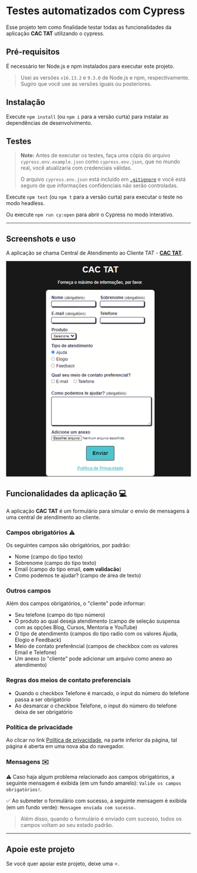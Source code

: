 # **Testes automatizados com Cypress**

Esse projeto tem como finalidade testar todas as funcionalidades da aplicação **CAC TAT** utilizando o cypress.

## Pré-requisitos

É necessário ter Node.js e npm instalados para executar este projeto.

> Usei as versões `v16.13.2` e `9.3.0` de Node.js e npm, respectivamente. Sugiro que você use as versões iguais ou posteriores.

## Instalação

Execute `npm install` (ou `npm i` para a versão curta) para instalar as dependências de desenvolvimento.

## Testes

> **Note:** Antes de executar os testes, faça uma cópia do arquivo `cypress.env.example.json` como `cypress.env.json`, que no mundo real, você atualizaria com credenciais válidas.
>
> O arquivo `cypress.env.json` está incluído em [`.gitignore`](./.gitignore) e você está seguro de que informações confidenciais não serão controladas.

Execute `npm test` (ou `npm t` para a versão curta) para executar o teste no modo headless.

Ou execute `npm run cy:open` para abrir o Cypress no modo interativo.

---

## Screenshots e uso

A aplicação se chama Central de Atendimento ao Cliente TAT - [**CAC TAT**](https://cac-tat.s3.eu-central-1.amazonaws.com/index.html).

<div align="center">

![Referência do CAC-TAT](./img/cac.png)

</div>

## Funcionalidades da aplicação 💻

A aplicação **CAC TAT** é um formulário para simular o envio de mensagens à uma central de atendimento ao cliente.

### Campos obrigatórios ⚠️

Os seguintes campos são obrigatórios, por padrão:

- Nome (campo do tipo texto)
- Sobrenome (campo do tipo texto)
- Email (campo do tipo email, **com validacão**)
- Como podemos te ajudar? (campo de área de texto)

### Outros campos

Além dos campos obrigatórios, o "cliente" pode informar:

- Seu telefone (campo do tipo número)
- O produto ao qual deseja atendimento (campo de seleção suspensa com as opções Blog, Cursos, Mentoria e YouTube)
- O tipo de atendimento (campos do tipo radio com os valores Ajuda, Elogio e Feedback)
- Meio de contato preferêncial (campos de checkbox com os valores Email e Telefone)
- Um anexo (o "cliente" pode adicionar um arquivo como anexo ao atendimento)

### Regras dos meios de contato preferenciais

- Quando o checkbox Telefone é marcado, o input do número do telefone passa a ser obrigatório
- Ao desmarcar o checkbox Telefone, o input do número do telefone deixa de ser obrigatório

### Política de privacidade

Ao clicar no link [Política de privacidade](https://cac-tat.s3.eu-central-1.amazonaws.com/privacy.html), na parte inferior da página, tal página é aberta em uma nova aba do navegador.

### Mensagens ✉️

⚠️ Caso haja algum problema relacionado aos campos obrigatórios, a seguinte mensagem é exibida (em um fundo amarelo): `Valide os campos obrigatórios!`.

✅ Ao submeter o formulário com sucesso, a seguinte mensagem é exibida (em um fundo verde): `Mensagem enviada com sucesso.`

> Além disso, quando o formulário é enviado com sucesso, todos os campos voltam ao seu estado padrão.

---

## Apoie este projeto

Se você quer apoiar este projeto, deixe uma ⭐.

